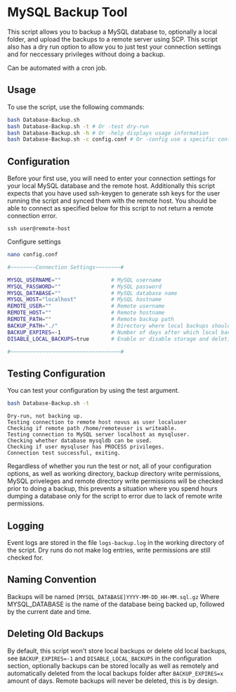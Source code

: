 # MySQL Backup Tool

This script allows you to backup a MySQL database to, optionally a local folder, and upload the backups to a remote server using SCP. This script also has a dry run option to allow you to just test your connection settings and for neccessary privileges without doing a backup.

Can be automated with a cron job.

## Usage

To use the script, use the following commands:

```bash
bash Database-Backup.sh
bash Database-Backup.sh -t # Or -test dry-run
bash Database-Backup.sh -h # Or -help displays usage information
bash Database-Backup.sh -c config.conf # Or -config use a specific config file, default is ./config.conf
```

## Configuration

Before your first use, you will need to enter your connection settings for your local MySQL database and the remote host. Additionally this script expects that you have used ssh-keygen to generate ssh keys for the user running the script and synced them with the remote host. You should be able to connect as specified below for this script to not return a remote connection error.

```
ssh user@remote-host
```

Configure settings

```bash
nano config.conf
```

```bash
#~~~~~~~~Connection Settings~~~~~~~~#

MYSQL_USERNAME=""                # MySQL username
MYSQL_PASSWORD=""                # MySQL password
MYSQL_DATABASE=""                # MySQL database name
MYSQL_HOST="localhost"           # MySQL hostname
REMOTE_USER=""                   # Remote username
REMOTE_HOST=""                   # Remote hostname
REMOTE_PATH=""                   # Remote backup path
BACKUP_PATH="./"                 # Directory where local backups should be made
BACKUP_EXPIRES=-1                # Number of days after which local backups should be deleted, -1 for never
DISABLE_LOCAL_BACKUPS=true       # Enable or disable storage and deletion of local backups, a temporary file will still be made

#~~~~~~~~~~~~~~~~~~~~~~~~~~~~~~~~~~~#
```

## Testing Configuration

You can test your configuration by using the test argument.

```bash
bash Database-Backup.sh -t
```
```
Dry-run, not backing up.
Testing connection to remote host novus as user localuser
Checking if remote path /home/remoteuser is writeable.
Testing connection to MySQL server localhost as mysqluser.
Checking whether database mysqldb can be used.
Checking if user mysqluser has PROCESS privileges.
Connection test successful, exiting.
```

Regardless of whether you run the test or not, all of your configuration options, as well as working directory, backup directory write permissions, MySQL priveleges and remote directory write permissions will be checked prior to doing a backup, this prevents a situation where you spend hours dumping a database only for the script to error due to lack of remote write permissions.

## Logging

Event logs are stored in the file ```logs-backup.log``` in the working directory of the script. Dry runs do not make log entries, write permissions are still checked for.

## Naming Convention

Backups will be named ````[MYSQL_DATABASE]YYYY-MM-DD_HH-MM.sql.gz````
Where MYSQL_DATABASE is the name of the database being backed up, followed by the current date and time.

## Deleting Old Backups

By default, this script won't store local backups or delete old local backups, see ```BACKUP_EXPIRES=-1``` and ```DISABLE_LOCAL_BACKUPS``` in the configuration section, optionally backups can be stored locally as well as remotely and automatically deleted from the local backups folder after ```BACKUP_EXPIRES=x``` amount of days. Remote backups will never be deleted, this is by design.